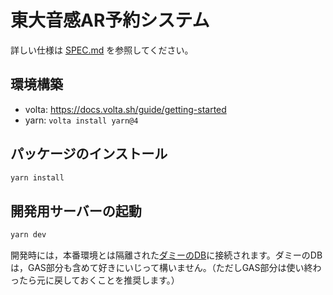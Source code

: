 # 東大音感AR予約システム

詳しい仕様は [SPEC.md](./SPEC.md) を参照してください。

## 環境構築

- volta: https://docs.volta.sh/guide/getting-started
- yarn: `volta install yarn@4`

## パッケージのインストール

```zsh
yarn install
```

## 開発用サーバーの起動

```zsh
yarn dev
```

開発時には，本番環境とは隔離された[ダミーのDB](https://docs.google.com/spreadsheets/d/1cdd5Rf5LhScQblmDxsVbLzgdz2LWtUsKL42n-yP4Fxs/edit?usp=sharing)に接続されます。ダミーのDBは，GAS部分も含めて好きにいじって構いません。（ただしGAS部分は使い終わったら元に戻しておくことを推奨します。）
